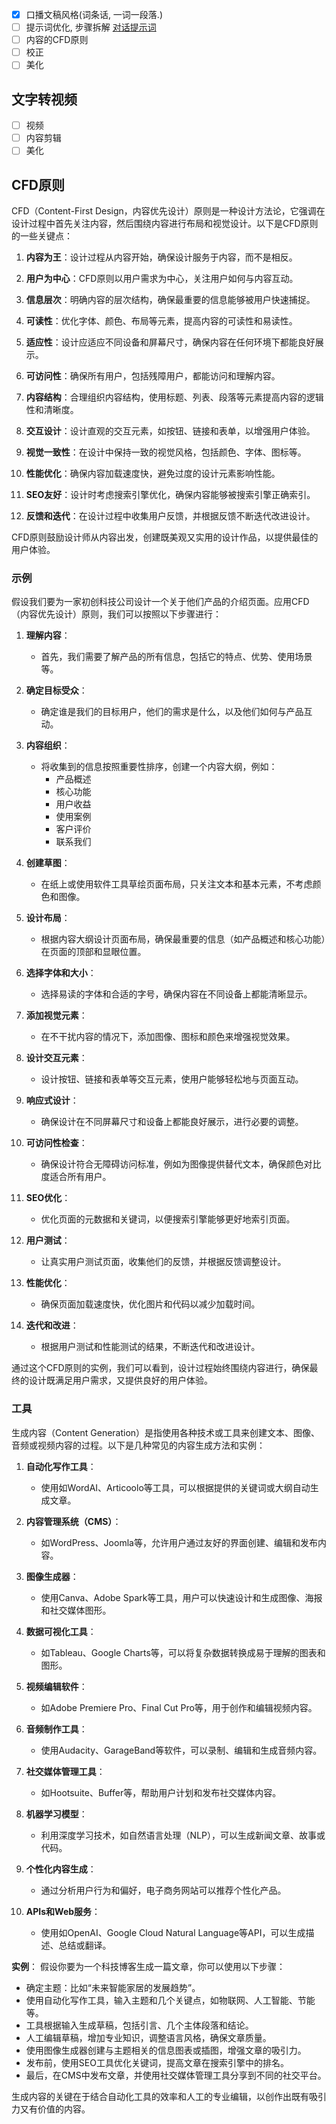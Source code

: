 - [x]  口播文稿风格(词条话, 一词一段落.)
- [ ]  提示词优化, 步骤拆解 [对话提示词](../AI/ChatGPT/对话提示词.md)
- [ ]  内容的CFD原则
- [ ]  校正
- [ ]  美化
## 文字转视频
- [ ] 视频
- [ ] 内容剪辑
- [ ] 美化

## CFD原则
CFD（Content-First Design，内容优先设计）原则是一种设计方法论，它强调在设计过程中首先关注内容，然后围绕内容进行布局和视觉设计。以下是CFD原则的一些关键点：

1. **内容为王**：设计过程从内容开始，确保设计服务于内容，而不是相反。

2. **用户为中心**：CFD原则以用户需求为中心，关注用户如何与内容互动。

3. **信息层次**：明确内容的层次结构，确保最重要的信息能够被用户快速捕捉。

4. **可读性**：优化字体、颜色、布局等元素，提高内容的可读性和易读性。

5. **适应性**：设计应适应不同设备和屏幕尺寸，确保内容在任何环境下都能良好展示。

6. **可访问性**：确保所有用户，包括残障用户，都能访问和理解内容。

7. **内容结构**：合理组织内容结构，使用标题、列表、段落等元素提高内容的逻辑性和清晰度。

8. **交互设计**：设计直观的交互元素，如按钮、链接和表单，以增强用户体验。

9. **视觉一致性**：在设计中保持一致的视觉风格，包括颜色、字体、图标等。

10. **性能优化**：确保内容加载速度快，避免过度的设计元素影响性能。

11. **SEO友好**：设计时考虑搜索引擎优化，确保内容能够被搜索引擎正确索引。

12. **反馈和迭代**：在设计过程中收集用户反馈，并根据反馈不断迭代改进设计。

CFD原则鼓励设计师从内容出发，创建既美观又实用的设计作品，以提供最佳的用户体验。

### 示例
假设我们要为一家初创科技公司设计一个关于他们产品的介绍页面。应用CFD（内容优先设计）原则，我们可以按照以下步骤进行：

1. **理解内容**：
   - 首先，我们需要了解产品的所有信息，包括它的特点、优势、使用场景等。

2. **确定目标受众**：
   - 确定谁是我们的目标用户，他们的需求是什么，以及他们如何与产品互动。

3. **内容组织**：
   - 将收集到的信息按照重要性排序，创建一个内容大纲，例如：
     - 产品概述
     - 核心功能
     - 用户收益
     - 使用案例
     - 客户评价
     - 联系我们

4. **创建草图**：
   - 在纸上或使用软件工具草绘页面布局，只关注文本和基本元素，不考虑颜色和图像。

5. **设计布局**：
   - 根据内容大纲设计页面布局，确保最重要的信息（如产品概述和核心功能）在页面的顶部和显眼位置。

6. **选择字体和大小**：
   - 选择易读的字体和合适的字号，确保内容在不同设备上都能清晰显示。

7. **添加视觉元素**：
   - 在不干扰内容的情况下，添加图像、图标和颜色来增强视觉效果。

8. **设计交互元素**：
   - 设计按钮、链接和表单等交互元素，使用户能够轻松地与页面互动。

9. **响应式设计**：
   - 确保设计在不同屏幕尺寸和设备上都能良好展示，进行必要的调整。

10. **可访问性检查**：
    - 确保设计符合无障碍访问标准，例如为图像提供替代文本，确保颜色对比度适合所有用户。

11. **SEO优化**：
    - 优化页面的元数据和关键词，以便搜索引擎能够更好地索引页面。

12. **用户测试**：
    - 让真实用户测试页面，收集他们的反馈，并根据反馈调整设计。

13. **性能优化**：
    - 确保页面加载速度快，优化图片和代码以减少加载时间。

14. **迭代和改进**：
    - 根据用户测试和性能测试的结果，不断迭代和改进设计。

通过这个CFD原则的实例，我们可以看到，设计过程始终围绕内容进行，确保最终的设计既满足用户需求，又提供良好的用户体验。

### 工具
生成内容（Content Generation）是指使用各种技术或工具来创建文本、图像、音频或视频内容的过程。以下是几种常见的内容生成方法和实例：

1. **自动化写作工具**：
   - 使用如WordAI、Articoolo等工具，可以根据提供的关键词或大纲自动生成文章。

2. **内容管理系统（CMS）**：
   - 如WordPress、Joomla等，允许用户通过友好的界面创建、编辑和发布内容。

3. **图像生成器**：
   - 使用Canva、Adobe Spark等工具，用户可以快速设计和生成图像、海报和社交媒体图形。

4. **数据可视化工具**：
   - 如Tableau、Google Charts等，可以将复杂数据转换成易于理解的图表和图形。

5. **视频编辑软件**：
   - 如Adobe Premiere Pro、Final Cut Pro等，用于创作和编辑视频内容。

6. **音频制作工具**：
   - 使用Audacity、GarageBand等软件，可以录制、编辑和生成音频内容。

7. **社交媒体管理工具**：
   - 如Hootsuite、Buffer等，帮助用户计划和发布社交媒体内容。

8. **机器学习模型**：
   - 利用深度学习技术，如自然语言处理（NLP），可以生成新闻文章、故事或代码。

9. **个性化内容生成**：
   - 通过分析用户行为和偏好，电子商务网站可以推荐个性化产品。

10. **APIs和Web服务**：
    - 使用如OpenAI、Google Cloud Natural Language等API，可以生成描述、总结或翻译。

**实例**：
假设你要为一个科技博客生成一篇文章，你可以使用以下步骤：

- 确定主题：比如“未来智能家居的发展趋势”。
- 使用自动化写作工具，输入主题和几个关键点，如物联网、人工智能、节能等。
- 工具根据输入生成草稿，包括引言、几个主体段落和结论。
- 人工编辑草稿，增加专业知识，调整语言风格，确保文章质量。
- 使用图像生成器创建与主题相关的信息图表或插图，增强文章的吸引力。
- 发布前，使用SEO工具优化关键词，提高文章在搜索引擎中的排名。
- 最后，在CMS中发布文章，并使用社交媒体管理工具分享到不同的社交平台。

生成内容的关键在于结合自动化工具的效率和人工的专业编辑，以创作出既有吸引力又有价值的内容。
